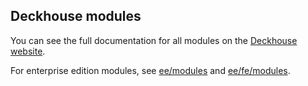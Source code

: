 ## Deckhouse modules

You can see the full documentation for all modules on the [Deckhouse website](/revision-comparison.html).

For enterprise edition modules, see [ee/modules](../ee/modules) and [ee/fe/modules](../ee/fe/modules).

